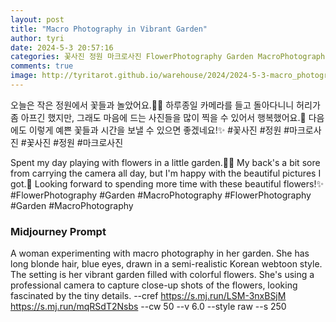 ```yaml
---
layout: post
title: "Macro Photography in Vibrant Garden"
author: tyri
date: 2024-5-3 20:57:16
categories: 꽃사진 정원 마크로사진 FlowerPhotography Garden MacroPhotography
comments: true
image: http://tyritarot.github.io/warehouse/2024/2024-5-3-macro_photography_in_vibrant_garden_title.png
---
```


오늘은 작은 정원에서 꽃들과 놀았어요.🌸📸 하루종일 카메라를 들고 돌아다니니 허리가 좀 아프긴 했지만, 그래도 마음에 드는 사진들을 많이 찍을 수 있어서 행복했어요.🥰 다음에도 이렇게 예쁜 꽃들과 시간을 보낼 수 있으면 좋겠네요!✨ #꽃사진 #정원 #마크로사진 #꽃사진 #정원 #마크로사진

Spent my day playing with flowers in a little garden.🌸📸 My back's a bit sore from carrying the camera all day, but I'm happy with the beautiful pictures I got.🥰 Looking forward to spending more time with these beautiful flowers!✨ #FlowerPhotography #Garden #MacroPhotography #FlowerPhotography #Garden #MacroPhotography

### Midjourney Prompt

A woman experimenting with macro photography in her garden. She has long blonde hair, blue eyes, drawn in a semi-realistic Korean webtoon style. The setting is her vibrant garden filled with colorful flowers. She's using a professional camera to capture close-up shots of the flowers, looking fascinated by the tiny details. --cref <https://s.mj.run/LSM-3nxBSjM> <https://s.mj.run/mqRSdT2Nsbs> --cw 50 --v 6.0 --style raw --s 250
